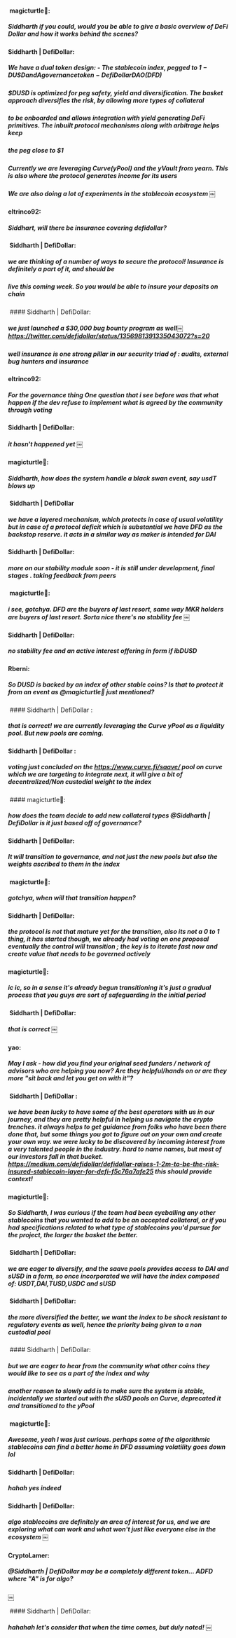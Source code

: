 ####  magicturtle🍣:
##### Siddharth if you could, would you be able to give a basic overview of DeFi Dollar and how it works behind the scenes?


#### Siddharth | DefiDollar: 
##### We have a dual token design: - The stablecoin index, pegged to $1 - DUSD and A governance token - DefiDollar DAO ($DFD)
##### $DUSD is optimized for peg safety, yield and diversification. The basket approach diversifies the risk, by allowing more types of collateral 
##### to be onboarded and allows integration with yield generating DeFi primitives. The inbuilt protocol mechanisms along with arbitrage helps keep 
##### the peg close to $1
##### Currently we are leveraging Curve(yPool) and the yVault from yearn. This is also where the protocol generates income for its users

##### We are also doing a lot of experiments in the stablecoin ecosystem ￼


#### eltrinco92: 
##### Siddhart, will there be insurance covering defidollar?

####  Siddharth | DefiDollar:
##### we are thinking of a number of ways to secure the protocol! Insurance is definitely a part of it, and should be 
##### live this coming week. So you would be able to insure your deposits on chain

 #### Siddharth | DefiDollar:
##### we just launched a $30,000 bug bounty program as well￼ https://twitter.com/defidollar/status/1356981391335043072?s=20 
##### well insurance is one strong pillar in our security triad of : audits, external bug hunters and insurance



#### eltrinco92: 
##### For the governance thing One question that i see before was that what happen if the dev refuse to implement what is agreed by the community through voting


####  Siddharth | DefiDollar:
##### it hasn't happened yet ￼


####  magicturtle🍣:
##### Siddharth, how does the system handle a black swan event, say usdT blows up

####  Siddharth | DefiDollar
##### we have a layered mechanism, which protects in case of usual volatility but in case of a protocol deficit which is substantial we have DFD as the backstop reserve. it acts in a similar way as maker is intended for DAI




####  Siddharth | DefiDollar:
##### more on our stability module soon - it is still under development, final stages . taking feedback from peers



####  magicturtle🍣: 
##### i see, gotchya. DFD are the buyers of last resort, same way MKR holders are buyers of last resort. Sorta nice there's no stability fee ￼




#### Siddharth | DefiDollar: 
##### no stability fee and an active interest offering in form if ibDUSD


#### Rberni:
##### So DUSD is backed by an index of other stable coins? Is that to protect it from an event as @magicturtle🍣 just mentioned?


 #### Siddharth | DefiDollar :
##### that is correct! we are currently leveraging the Curve yPool as a liquidity pool. But new pools are coming.

#### Siddharth | DefiDollar :
##### voting just concluded on the https://www.curve.fi/saave/ pool on curve which we are targeting to integrate next, it will give a bit of decentralized/Non custodial weight to the index


 #### magicturtle🍣:
##### how does the team decide to add new collateral types @Siddharth | DefiDollar is it just based off of governance?


####  Siddharth | DefiDollar:
##### It will transition to governance, and not just the new pools but also the weights ascribed to them in the index


####  magicturtle🍣:
##### gotchya, when will that transition happen?


#### Siddharth | DefiDollar:
##### the protocol is not that mature yet for the transition, also its not a 0 to 1 thing, it has started though, we already had voting on one proposal eventually the control will transition ; the key is to iterate fast now and create value that needs to be governed actively


####  magicturtle🍣:
##### ic ic, so in a sense it's already begun transitioning it's just a gradual process that you guys are sort of safeguarding in the initial period

####  Siddharth | DefiDollar:
#####  that is correct ￼


####  yao: 
##### May I ask - how did you find your original seed funders / network of advisors who are helping you now? Are they helpful/hands on or are they more "sit back and let you get on with it"?


####  Siddharth | DefiDollar : 
##### we have been lucky to have some of the best operators with us in our journey, and they are pretty helpful in helping us navigate the crypto trenches. it always helps to get guidance from folks who have been there done that, but some things you got to figure out on your own and create your own way. we were lucky to be discovered by incoming interest from a very talented people in the industry. hard to name names, but most of our investors fall in that bucket. https://medium.com/defidollar/defidollar-raises-1-2m-to-be-the-risk-insured-stablecoin-layer-for-defi-f5c76a7afe25 this should provide context!



#### magicturtle🍣:
##### So Siddharth, I was curious if the team had been eyeballing any other stablecoins that you wanted to add to be an accepted collateral, or if you had specifications related to what type of stablecoins you'd pursue for the project, the larger the basket the better.



####  Siddharth | DefiDollar: 
##### we are eager to diversify, and the saave pools provides access to DAI and sUSD in a form, so once incorporated we will have the index composed of: USDT,DAI,TUSD,USDC and sUSD



####  Siddharth | DefiDollar:
##### the more diversified the better, we want the index to be shock resistant to regulatory events as well, hence the priority being given to a non custodial pool



 #### Siddharth | DefiDollar:
##### but we are eager to hear from the community what other coins they would like to see as a part of the index and why 
##### another reason to slowly add is to make sure the system is stable, incidentally we started out with the sUSD pools on Curve, deprecated it and transitioned to the yPool

####  magicturtle🍣:
##### Awesome, yeah I was just curious. perhaps some of the algorithmic stablecoins can find a better home in DFD assuming volatility goes down lol


#### Siddharth | DefiDollar:
##### hahah yes indeed

#### Siddharth | DefiDollar: 	
##### algo stablecoins are definitely an area of interest for us, and we are exploring what can work and what won't just like everyone else in the ecosystem ￼

#### CryptoLamer: 
##### @Siddharth | DefiDollar may be a completely different token... ADFD where "A" is for algo?
￼

 #### Siddharth | DefiDollar:
##### hahahah let's consider that when the time comes, but duly noted! ￼

